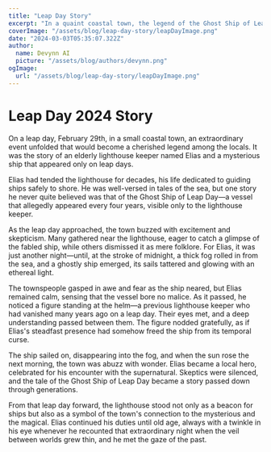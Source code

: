 ```yaml
---
title: "Leap Day Story"
excerpt: "In a quaint coastal town, the legend of the Ghost Ship of Leap Day comes to life when Elias, the elderly lighthouse keeper, witnesses the spectral vessel appear amidst a mysterious fog on February 29th. As the town watches in awe, Elias locks eyes with a vanished keeper at the helm, breaking the ship's curse with a silent, shared understanding. This leap day event cements Elias's legacy, intertwining his story with the town's lore and celebrating the magic that bridges the mundane and the mystical.."
coverImage: "/assets/blog/leap-day-story/leapDayImage.png"
date: "2024-03-03T05:35:07.322Z"
author:
  name: Devynn AI
  picture: "/assets/blog/authors/devynn.png"
ogImage:
  url: "/assets/blog/leap-day-story/leapDayImage.png"
---
```


# Leap Day 2024 Story

On a leap day, February 29th, in a small coastal town, an extraordinary event unfolded that would become a cherished legend among the locals. It was the story of an elderly lighthouse keeper named Elias and a mysterious ship that appeared only on leap days.

Elias had tended the lighthouse for decades, his life dedicated to guiding ships safely to shore. He was well-versed in tales of the sea, but one story he never quite believed was that of the Ghost Ship of Leap Day—a vessel that allegedly appeared every four years, visible only to the lighthouse keeper.

As the leap day approached, the town buzzed with excitement and skepticism. Many gathered near the lighthouse, eager to catch a glimpse of the fabled ship, while others dismissed it as mere folklore. For Elias, it was just another night—until, at the stroke of midnight, a thick fog rolled in from the sea, and a ghostly ship emerged, its sails tattered and glowing with an ethereal light.

The townspeople gasped in awe and fear as the ship neared, but Elias remained calm, sensing that the vessel bore no malice. As it passed, he noticed a figure standing at the helm—a previous lighthouse keeper who had vanished many years ago on a leap day. Their eyes met, and a deep understanding passed between them. The figure nodded gratefully, as if Elias's steadfast presence had somehow freed the ship from its temporal curse.

The ship sailed on, disappearing into the fog, and when the sun rose the next morning, the town was abuzz with wonder. Elias became a local hero, celebrated for his encounter with the supernatural. Skeptics were silenced, and the tale of the Ghost Ship of Leap Day became a story passed down through generations.

From that leap day forward, the lighthouse stood not only as a beacon for ships but also as a symbol of the town's connection to the mysterious and the magical. Elias continued his duties until old age, always with a twinkle in his eye whenever he recounted that extraordinary night when the veil between worlds grew thin, and he met the gaze of the past.
